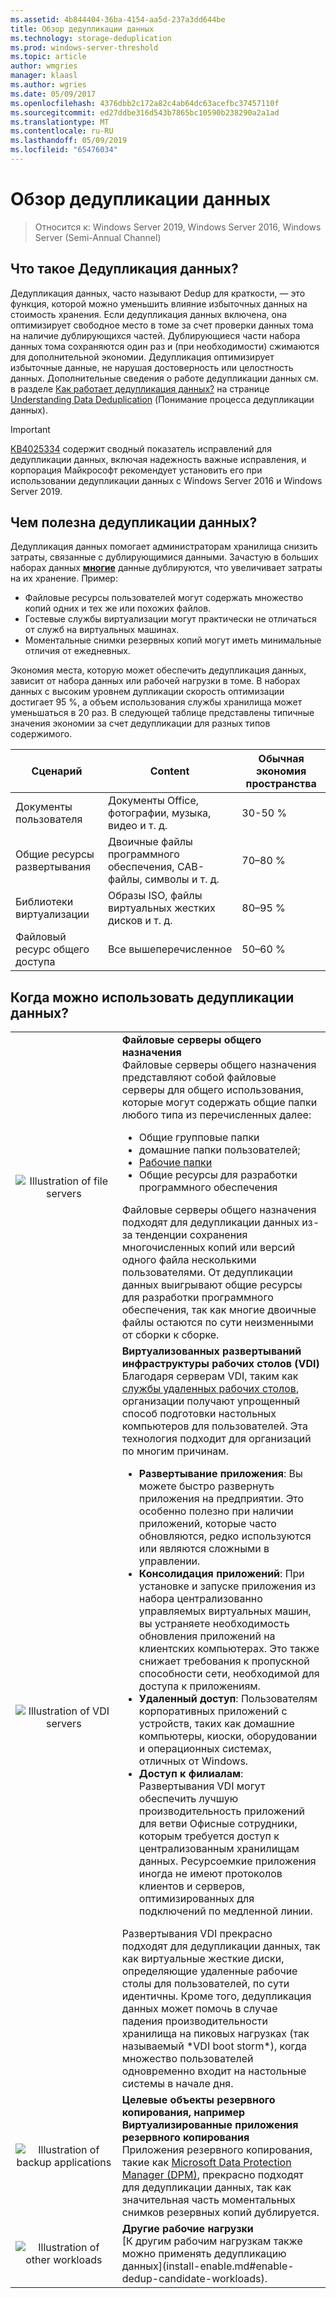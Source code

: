 ```yaml
---
ms.assetid: 4b844404-36ba-4154-aa5d-237a3dd644be
title: Обзор дедупликации данных
ms.technology: storage-deduplication
ms.prod: windows-server-threshold
ms.topic: article
author: wmgries
manager: klaasl
ms.author: wgries
ms.date: 05/09/2017
ms.openlocfilehash: 4376dbb2c172a82c4ab64dc63acefbc37457110f
ms.sourcegitcommit: ed27ddbe316d543b7865bc10590b238290a2a1ad
ms.translationtype: MT
ms.contentlocale: ru-RU
ms.lasthandoff: 05/09/2019
ms.locfileid: "65476034"
---
```

# <a name="data-deduplication-overview"></a>Обзор дедупликации данных

> Относится к: Windows Server 2019, Windows Server 2016, Windows Server (Semi-Annual Channel) 

## <a name="what-is-dedup"></a>Что такое Дедупликация данных?

Дедупликация данных, часто называют Dedup для краткости, — это функция, которой можно уменьшить влияние избыточных данных на стоимость хранения. Если дедупликация данных включена, она оптимизирует свободное место в томе за счет проверки данных тома на наличие дублирующихся частей. Дублирующиеся части набора данных тома сохраняются один раз и (при необходимости) сжимаются для дополнительной экономии. Дедупликация оптимизирует избыточные данные, не нарушая достоверность или целостность данных. Дополнительные сведения о работе дедупликации данных см. в разделе [Как работает дедупликация данных?](understand.md#how-does-dedup-work) на странице [Understanding Data Deduplication](understand.md) (Понимание процесса дедупликации данных).

> [!Important]  
> [KB4025334](https://support.microsoft.com/kb/4025334) содержит сводный показатель исправлений для дедупликации данных, включая надежность важные исправления, и корпорация Майкрософт рекомендует установить его при использовании дедупликации данных с Windows Server 2016 и Windows Server 2019.

## <a name="why-is-dedup-useful"></a>Чем полезна дедупликации данных?

Дедупликация данных помогает администраторам хранилища снизить затраты, связанные с дублирующимися данными. Зачастую в больших наборах данных **<u>многие</u>** данные дублируются, что увеличивает затраты на их хранение. Пример:

- Файловые ресурсы пользователей могут содержать множество копий одних и тех же или похожих файлов.
- Гостевые службы виртуализации могут практически не отличаться от служб на виртуальных машинах.
- Моментальные снимки резервных копий могут иметь минимальные отличия от ежедневных.

Экономия места, которую может обеспечить дедупликация данных, зависит от набора данных или рабочей нагрузки в томе. В наборах данных с высоким уровнем дупликации скорость оптимизации достигает 95 %, а объем использования службы хранилища может уменьшаться в 20 раз. В следующей таблице представлены типичные значения экономии за счет дедупликации для разных типов содержимого.

| Сценарий       | Content                                        | Обычная экономия пространства |
|----------------|------------------------------------------------|-----------------------|
| Документы пользователя | Документы Office, фотографии, музыка, видео и т. д.  | 30-50 %                |
| Общие ресурсы развертывания | Двоичные файлы программного обеспечения, CAB-файлы, символы и т. д. | 70–80 %                |
| Библиотеки виртуализации | Образы ISO, файлы виртуальных жестких дисков и т. д.  | 80–95 %                |
| Файловый ресурс общего доступа | Все вышеперечисленное                           | 50–60 %                |

## <a id="when-can-dedup-be-used"></a>Когда можно использовать дедупликации данных?  
<table>
    <tbody>
        <tr>
            <td style="text-align:center;min-width:150px;vertical-align:center;"><img src="media/overview-clustered-gpfs.png" alt="Illustration of file servers" /></td>
            <td style="vertical-align:top">
                <b>Файловые серверы общего назначения</b><br />
Файловые серверы общего назначения представляют собой файловые серверы для общего использования, которые могут содержать общие папки любого типа из перечисленных далее: <ul>
                    <li>Общие групповые папки</li>
                    <li>домашние папки пользователей;</li>
                    <li><a href="https://technet.microsoft.com/library/dn265974.aspx">Рабочие папки</a></li>
                    <li>Общие ресурсы для разработки программного обеспечения</li>
                </ul>
Файловые серверы общего назначения подходят для дедупликации данных из-за тенденции сохранения многочисленных копий или версий одного файла несколькими пользователями. От дедупликации данных выигрывают общие ресурсы для разработки программного обеспечения, так как многие двоичные файлы остаются по сути неизменными от сборки к сборке. 
            </td>
        </tr>
        <tr>
            <td style="text-align:center;min-width:150px;vertical-align:center;"><img src="media/overview-vdi.png" alt="Illustration of VDI servers" /></td>
            <td style="vertical-align:top">
                <b>Виртуализованных развертываний инфраструктуры рабочих столов (VDI)</b><br />
Благодаря серверам VDI, таким как <a href="https://technet.microsoft.com/library/cc725560.aspx">службы удаленных рабочих столов</a>, организации получают упрощенный способ подготовки настольных компьютеров для пользователей. Эта технология подходит для организаций по многим причинам. <ul>
                    <li><b>Развертывание приложения</b>: Вы можете быстро развернуть приложения на предприятии. Это особенно полезно при наличии приложений, которые часто обновляются, редко используются или являются сложными в управлении.</li>
                    <li><b>Консолидация приложений</b>: При установке и запуске приложения из набора централизованно управляемых виртуальных машин, вы устраняете необходимость обновления приложений на клиентских компьютерах. Это также снижает требования к пропускной способности сети, необходимой для доступа к приложениям.</li>
                    <li><b>Удаленный доступ</b>: Пользователям корпоративных приложений с устройств, таких как домашние компьютеры, киоски, оборудовании и операционных системах, отличных от Windows.</li>
                    <li><b>Доступ к филиалам</b>: Развертывания VDI могут обеспечить лучшую производительность приложений для ветви Офисные сотрудники, которым требуется доступ к централизованным хранилищам данных. Ресурсоемкие приложения иногда не имеют протоколов клиентов и серверов, оптимизированных для подключений по медленной линии.</li>
                </ul>
Развертывания VDI прекрасно подходят для дедупликации данных, так как виртуальные жесткие диски, определяющие удаленные рабочие столы для пользователей, по сути идентичны. Кроме того, дедупликация данных может помочь в случае падения производительности хранилища на пиковых нагрузках (так называемый *VDI boot storm*), когда множество пользователей одновременно входит на настольные системы в начале дня.
            </td>
        </tr>
        <tr>
            <td style="text-align:center;min-width:150px;vertical-align:center;"><img src="media/overview-backup.png" alt="Illustration of backup applications" /></td>
            <td style="vertical-align:top">
                <b>Целевые объекты резервного копирования, например Виртуализированные приложения резервного копирования</b><br />
Приложения резервного копирования, такие как <a href="https://technet.microsoft.com/library/hh758173.aspx">Microsoft Data Protection Manager (DPM)</a>, прекрасно подходят для дедупликации данных, так как значительная часть моментальных снимков резервных копий дублируется.
            </td>
        </tr>
        <tr>
            <td style="text-align:center;min-width:150px;vertical-align:center;"><img src="media/overview-other.png" alt="Illustration of other workloads" /></td>
            <td style="vertical-align:top">
                <b>Другие рабочие нагрузки</b><br />
                [К другим рабочим нагрузкам также можно применять дедупликацию данных](install-enable.md#enable-dedup-candidate-workloads).
            </td>
        </tr>
    </tbody>
</table>
